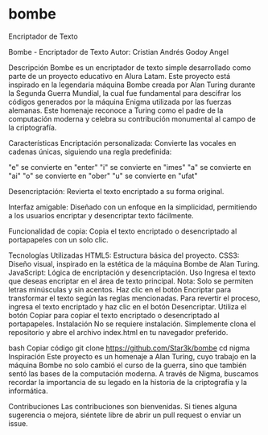 # bombe
Encriptador de Texto

Bombe - Encriptador de Texto
Autor: Cristian Andrés Godoy Angel

Descripción
Bombe es un encriptador de texto simple desarrollado como parte de un proyecto educativo en Alura Latam. Este proyecto está inspirado en la legendaria máquina Bombe creada por Alan Turing durante la Segunda Guerra Mundial, la cual fue fundamental para descifrar los códigos generados por la máquina Enigma utilizada por las fuerzas alemanas. Este homenaje reconoce a Turing como el padre de la computación moderna y celebra su contribución monumental al campo de la criptografía.

Características
Encriptación personalizada: Convierte las vocales en cadenas únicas, siguiendo una regla predefinida:

"e" se convierte en "enter"
"i" se convierte en "imes"
"a" se convierte en "ai"
"o" se convierte en "ober"
"u" se convierte en "ufat"

Desencriptación: Revierta el texto encriptado a su forma original.

Interfaz amigable: Diseñado con un enfoque en la simplicidad, permitiendo a los usuarios encriptar y desencriptar texto fácilmente.

Funcionalidad de copia: Copia el texto encriptado o desencriptado al portapapeles con un solo clic.

Tecnologías Utilizadas
HTML5: Estructura básica del proyecto.
CSS3: Diseño visual, inspirado en la estética de la máquina Bombe de Alan Turing.
JavaScript: Lógica de encriptación y desencriptación.
Uso
Ingresa el texto que deseas encriptar en el área de texto principal. Nota: Solo se permiten letras minúsculas y sin acentos.
Haz clic en el botón Encriptar para transformar el texto según las reglas mencionadas.
Para revertir el proceso, ingresa el texto encriptado y haz clic en el botón Desencriptar.
Utiliza el botón Copiar para copiar el texto encriptado o desencriptado al portapapeles.
Instalación
No se requiere instalación. Simplemente clona el repositorio y abre el archivo index.html en tu navegador preferido.

bash
Copiar código
git clone https://github.com/Star3k/bombe
cd nigma
Inspiración
Este proyecto es un homenaje a Alan Turing, cuyo trabajo en la máquina Bombe no solo cambió el curso de la guerra, sino que también sentó las bases de la computación moderna. A través de Nigma, buscamos recordar la importancia de su legado en la historia de la criptografía y la informática.

Contribuciones
Las contribuciones son bienvenidas. Si tienes alguna sugerencia o mejora, siéntete libre de abrir un pull request o enviar un issue.
